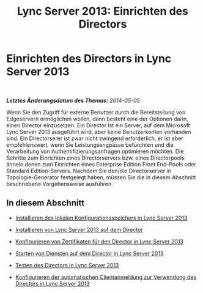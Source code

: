 ﻿---
title: 'Lync Server 2013: Einrichten des Directors'
TOCTitle: Einrichten des Directors
ms:assetid: 408b76f7-6fdd-4e50-8a3e-e87db12c1394
ms:mtpsurl: https://technet.microsoft.com/de-de/library/Gg425915(v=OCS.15)
ms:contentKeyID: 49293799
ms.date: 05/19/2016
mtps_version: v=OCS.15
ms.translationtype: HT
---

# Einrichten des Directors in Lync Server 2013

 

_**Letztes Änderungsdatum des Themas:** 2014-05-05_

Wenn Sie den Zugriff für externe Benutzer durch die Bereitstellung von Edgeservern ermöglichen wollen, dann besteht eine der Optionen darin, einen Director einzusetzen. Ein Director ist ein Server, auf dem Microsoft Lync Server 2013 ausgeführt wird, aber keine Benutzerkonten vorhanden sind. Ein Directorserer ist zwar nicht zwingend erforderlich, er ist aber empfehlenswert, wenn Sie Leistungsengpässe befürchten und die Verarbeitung von Authentifizierungsanfragen optimieren möchten. Die Schritte zum Einrichten eines Directorservers bzw. eines Directorpools ähneln denen zum Einrichten eines Enterprise Edition Front End-Pools oder Standard Edition-Servers. Nachdem Sie den/die Directorserver in Topologie-Generator festgelegt haben, müssen Sie die in diesem Abschnitt beschriebene Vorgehensweise ausführen.

## In diesem Abschnitt

  - [Installieren des lokalen Konfigurationsspeichers in Lync Server 2013](lync-server-2013-install-the-local-configuration-store.md)

  - [Installieren von Lync Server 2013 auf dem Director](lync-server-2013-install-lync-server-on-the-director.md)

  - [Konfigurieren von Zertifikaten für den Director in Lync Server 2013](lync-server-2013-configure-certificates-for-the-director.md)

  - [Starten von Diensten auf dem Director in Lync Server 2013](lync-server-2013-start-services-on-the-director.md)

  - [Testen des Directors in Lync Server 2013](lync-server-2013-test-the-director.md)

  - [Konfigurieren der automatischen Clientanmeldung zur Verwendung des Directors in Lync Server 2013](lync-server-2013-configure-automatic-client-sign-in-to-use-the-director.md)

